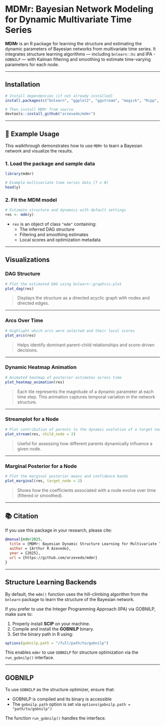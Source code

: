 # MDMr: Bayesian Network Modeling for Dynamic Multivariate Time Series

**MDMr** is an R package for learning the structure and estimating the dynamic parameters of Bayesian networks from multivariate time series. It integrates structure learning algorithms — including `bnlearn::hc` and IPA - `GOBNILP` — with Kalman filtering and smoothing to estimate time-varying parameters for each node.

---

## Installation

```r
# Install dependencies (if not already installed)
install.packages(c("bnlearn", "ggplot2", "ggstream", "magick", "Rcpp", "reticulate"))

# Then install MDMr from source
devtools::install_github("arzevedo/mdmr")
```

---

## 📘 Example Usage

This walkthrough demonstrates how to use `MDMr` to learn a Bayesian network and visualize the results.

### 1. Load the package and sample data

```r
library(mdmr)

# Example multivariate time series data [T x N]
head(y)
```

### 2. Fit the MDM model

```r
# Estimate structure and dynamics with default settings
res <- mdm(y)
```

- `res` is an object of class `"mdm"` containing:
  - The inferred DAG structure
  - Filtering and smoothing estimates
  - Local scores and optimization metadata

---

## Visualizations

### DAG Structure

```r
# Plot the estimated DAG using bnlearn::graphviz.plot
plot_dag(res)
```

> Displays the structure as a directed acyclic graph with nodes and directed edges.

---

### Arcs Over Time

```r
# Highlight which arcs were selected and their local scores
plot_arcs(res)
```

> Helps identify dominant parent-child relationships and score-driven decisions.

---

### Dynamic Heatmap Animation

```r
# Animated heatmap of posterior estimates across time
plot_heatmap_animation(res)
```

> Each tile represents the magnitude of a dynamic parameter at each time step. This animation captures temporal variation in the network structure.

---

### Streamplot for a Node

```r
# Plot contribution of parents to the dynamic evolution of a target node
plot_stream(res, child_node = 2)
```

> Useful for assessing how different parents dynamically influence a given node.

---

### Marginal Posterior for a Node

```r
# Plot the marginal posterior means and confidence bands
plot_marginal(res, target_node = 2)
```

> Shows how the coefficients associated with a node evolve over time (filtered or smoothed).

---

## 📚 Citation

If you use this package in your research, please cite:

```bibtex
@manual{mdmr2025,
  title = {MDMr: Bayesian Dynamic Structure Learning for Multivariate Time Series},
  author = {Arthur R Azevedo},
  year = {2025},
  url = {https://github.com/arzevedo/mdmr}
}
```


---

## Structure Learning Backends

By default, the `mdm()` function uses the hill-climbing algorithm from the `bnlearn` package to learn the structure of the Bayesian network.

If you prefer to use the Integer Programming Approach (IPA) via GOBNILP, make sure to:

1. Properly install **SCIP** on your machine.
2. Compile and install the **GOBNILP** binary.
3. Set the binary path in R using:

```r
options(gobnilp.path = "/full/path/to/gobnilp")
```

This enables `mdmr` to use `GOBNILP` for structure optimization via the `run_gobnilp()` interface.


---

## GOBNILP

To use `GOBNILP` as the structure optimizer, ensure that:
- GOBNILP is compiled and its binary is accessible
- The `gobnilp.path` option is set via `options(gobnilp.path = "path/to/gobnilp")`

The function `run_gobnilp()` handles the interface.
